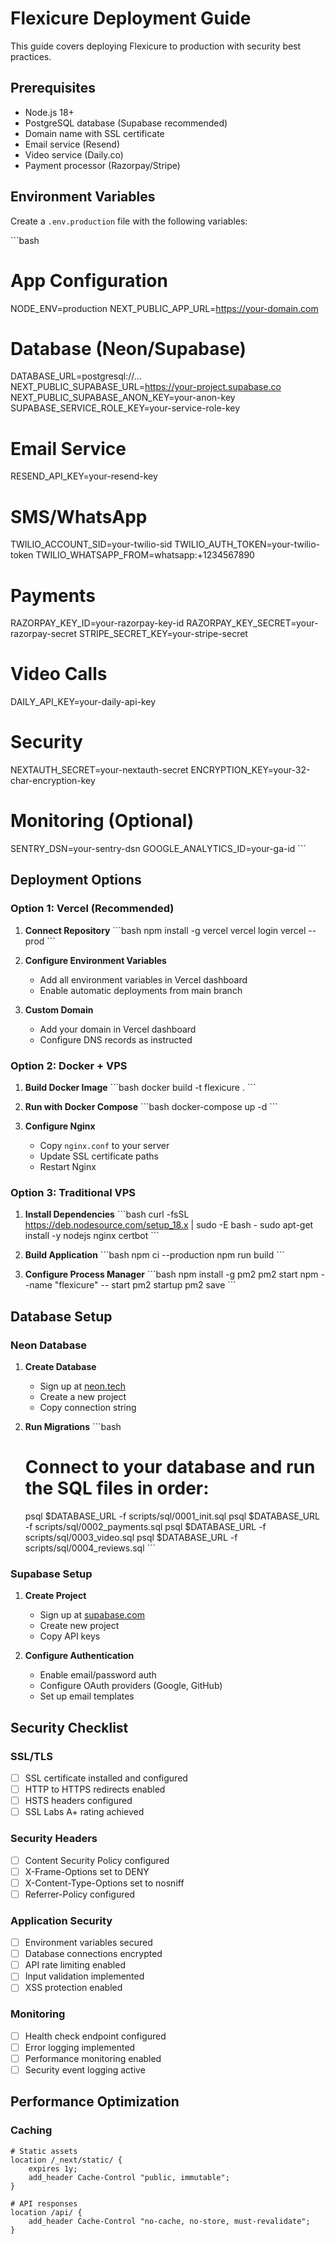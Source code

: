 # Flexicure Deployment Guide

This guide covers deploying Flexicure to production with security best practices.

## Prerequisites

- Node.js 18+ 
- PostgreSQL database (Supabase recommended)
- Domain name with SSL certificate
- Email service (Resend)
- Video service (Daily.co)
- Payment processor (Razorpay/Stripe)

## Environment Variables

Create a `.env.production` file with the following variables:

\`\`\`bash
# App Configuration
NODE_ENV=production
NEXT_PUBLIC_APP_URL=https://your-domain.com

# Database (Neon/Supabase)
DATABASE_URL=postgresql://...
NEXT_PUBLIC_SUPABASE_URL=https://your-project.supabase.co
NEXT_PUBLIC_SUPABASE_ANON_KEY=your-anon-key
SUPABASE_SERVICE_ROLE_KEY=your-service-role-key

# Email Service
RESEND_API_KEY=your-resend-key

# SMS/WhatsApp
TWILIO_ACCOUNT_SID=your-twilio-sid
TWILIO_AUTH_TOKEN=your-twilio-token
TWILIO_WHATSAPP_FROM=whatsapp:+1234567890

# Payments
RAZORPAY_KEY_ID=your-razorpay-key-id
RAZORPAY_KEY_SECRET=your-razorpay-secret
STRIPE_SECRET_KEY=your-stripe-secret

# Video Calls
DAILY_API_KEY=your-daily-api-key

# Security
NEXTAUTH_SECRET=your-nextauth-secret
ENCRYPTION_KEY=your-32-char-encryption-key

# Monitoring (Optional)
SENTRY_DSN=your-sentry-dsn
GOOGLE_ANALYTICS_ID=your-ga-id
\`\`\`

## Deployment Options

### Option 1: Vercel (Recommended)

1. **Connect Repository**
   \`\`\`bash
   npm install -g vercel
   vercel login
   vercel --prod
   \`\`\`

2. **Configure Environment Variables**
   - Add all environment variables in Vercel dashboard
   - Enable automatic deployments from main branch

3. **Custom Domain**
   - Add your domain in Vercel dashboard
   - Configure DNS records as instructed

### Option 2: Docker + VPS

1. **Build Docker Image**
   \`\`\`bash
   docker build -t flexicure .
   \`\`\`

2. **Run with Docker Compose**
   \`\`\`bash
   docker-compose up -d
   \`\`\`

3. **Configure Nginx**
   - Copy `nginx.conf` to your server
   - Update SSL certificate paths
   - Restart Nginx

### Option 3: Traditional VPS

1. **Install Dependencies**
   \`\`\`bash
   curl -fsSL https://deb.nodesource.com/setup_18.x | sudo -E bash -
   sudo apt-get install -y nodejs nginx certbot
   \`\`\`

2. **Build Application**
   \`\`\`bash
   npm ci --production
   npm run build
   \`\`\`

3. **Configure Process Manager**
   \`\`\`bash
   npm install -g pm2
   pm2 start npm --name "flexicure" -- start
   pm2 startup
   pm2 save
   \`\`\`

## Database Setup

### Neon Database

1. **Create Database**
   - Sign up at [neon.tech](https://neon.tech)
   - Create a new project
   - Copy connection string

2. **Run Migrations**
   \`\`\`bash
   # Connect to your database and run the SQL files in order:
   psql $DATABASE_URL -f scripts/sql/0001_init.sql
   psql $DATABASE_URL -f scripts/sql/0002_payments.sql
   psql $DATABASE_URL -f scripts/sql/0003_video.sql
   psql $DATABASE_URL -f scripts/sql/0004_reviews.sql
   \`\`\`

### Supabase Setup

1. **Create Project**
   - Sign up at [supabase.com](https://supabase.com)
   - Create new project
   - Copy API keys

2. **Configure Authentication**
   - Enable email/password auth
   - Configure OAuth providers (Google, GitHub)
   - Set up email templates

## Security Checklist

### SSL/TLS
- [ ] SSL certificate installed and configured
- [ ] HTTP to HTTPS redirects enabled
- [ ] HSTS headers configured
- [ ] SSL Labs A+ rating achieved

### Security Headers
- [ ] Content Security Policy configured
- [ ] X-Frame-Options set to DENY
- [ ] X-Content-Type-Options set to nosniff
- [ ] Referrer-Policy configured

### Application Security
- [ ] Environment variables secured
- [ ] Database connections encrypted
- [ ] API rate limiting enabled
- [ ] Input validation implemented
- [ ] XSS protection enabled

### Monitoring
- [ ] Health check endpoint configured
- [ ] Error logging implemented
- [ ] Performance monitoring enabled
- [ ] Security event logging active

## Performance Optimization

### Caching
```nginx
# Static assets
location /_next/static/ {
    expires 1y;
    add_header Cache-Control "public, immutable";
}

# API responses
location /api/ {
    add_header Cache-Control "no-cache, no-store, must-revalidate";
}
